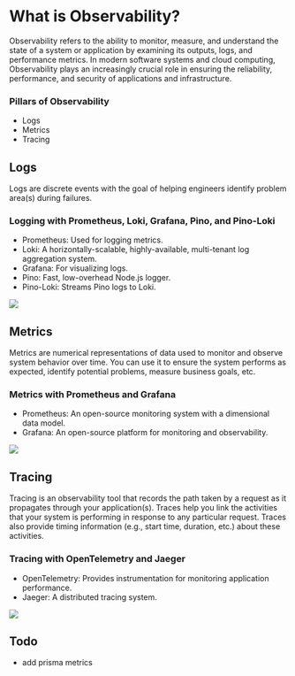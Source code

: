 
# What is Observability?
Observability refers to the ability to monitor, measure, and understand the state of a system or application by examining its outputs, logs, and performance metrics. In modern software systems and cloud computing, Observability plays an increasingly crucial role in ensuring the reliability, performance, and security of applications and infrastructure.

### Pillars of Observability
 - Logs
 - Metrics
 - Tracing

## Logs 
Logs are discrete events with the goal of helping engineers identify problem area(s) during failures.

### Logging with Prometheus, Loki, Grafana, Pino, and Pino-Loki
- Prometheus: Used for logging metrics.
- Loki: A horizontally-scalable, highly-available, multi-tenant log aggregation system.
- Grafana: For visualizing logs.
- Pino: Fast, low-overhead Node.js logger.
- Pino-Loki: Streams Pino logs to Loki.

![](https://raw.githubusercontent.com/alirezanqp/observability/main/images/Screenshot%20from%202023-12-12%2015-29-42.png)

## Metrics
Metrics are numerical representations of data used to monitor and observe system behavior over time. You can use it to ensure the system performs as expected, identify potential problems, measure business goals, etc.

### Metrics with Prometheus and Grafana
- Prometheus: An open-source monitoring system with a dimensional data model.
- Grafana: An open-source platform for monitoring and observability.

![](https://raw.githubusercontent.com/alirezanqp/observability/main/images/Screenshot%20from%202023-12-12%2015-32-00.png)

## Tracing 
Tracing is an observability tool that records the path taken by a request as it propagates through your application(s). Traces help you link the activities that your system is performing in response to any particular request. Traces also provide timing information (e.g., start time, duration, etc.) about these activities.

### Tracing with OpenTelemetry and Jaeger
- OpenTelemetry: Provides instrumentation for monitoring application performance.
- Jaeger: A distributed tracing system.

![](https://raw.githubusercontent.com/alirezanqp/observability/main/images/Screenshot%20from%202023-12-12%2015-34-49.png)

## Todo
- add prisma metrics
